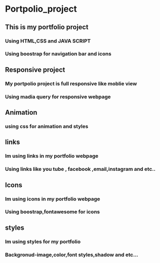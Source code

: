 # Portpolio_project
## This is my portfolio project
### Using HTML,CSS and JAVA SCRIPT
### Using boostrap for navigation bar and icons 
## Responsive project
### My portpolio project is full responsive like moblie view
### Using madia query for responsive webpage
## Animation 
### using css for animation and styles
## links
### Im using links in my portfolio webpage
### Using links like you tube , facebook ,email,instagram and etc..
## Icons
### Im using icons in my portfolio webpage
### Using  boostrap,fontawesome for icons
## styles
### Im using styles for my portfolio
### Backgronud-image,color,font styles,shadow and etc...
